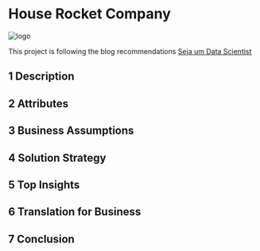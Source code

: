 # House Rocket Company

<img src="https://user-images.githubusercontent.com/000.png" alt="logo" style="zoom:100%;" />

This project is following the blog recommendations [Seja um Data Scientist](https://sejaumdatascientist.com/os-5-projetos-de-data-science-que-fara-o-recrutador-olhar-para-voce/)

## 1 Description

## 2 Attributes

## 3 Business Assumptions

## 4 Solution Strategy

## 5 Top Insights

## 6 Translation for Business

## 7 Conclusion
